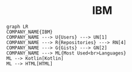 <h1 align="center">IBM</h1>

```mermaid
graph LR
COMPANY_NAME{IBM}
COMPANY_NAME ---> U{Users} ---> UN[1]
COMPANY_NAME ---> R{Repositories} ---> RN[4]
COMPANY_NAME ---> G{Gists} ---> GN[2]
COMPANY_NAME ---> ML{Most Used<br>Languages}
ML --> Kotlin[Kotlin]
ML --> HTML[HTML]
```
